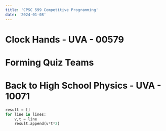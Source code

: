 ```yaml
---
title: 'CPSC 599 Competitive Programming'
date: '2024-01-08'
---
```



# Clock Hands - UVA - 00579

# Forming Quiz Teams

# Back to High School Physics  - UVA - 10071

~~~python
result = []
for line in lines:
    v,t = line
    result.append(v*t*2)
~~~
